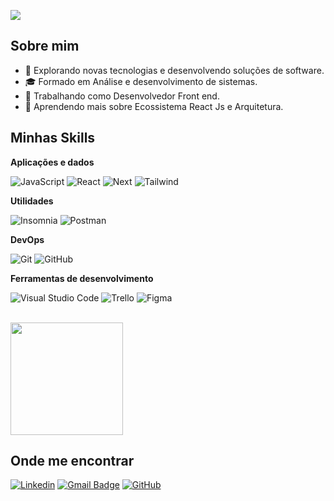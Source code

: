 ![](https://komarev.com/ghpvc/?username=iuricode&color=006bed)

## Sobre mim

- 🤔 Explorando novas tecnologias e desenvolvendo soluções de software.
- 🎓 Formado em Análise e desenvolvimento de sistemas.
- 💼 Trabalhando como Desenvolvedor Front end.
- 🌱 Aprendendo mais sobre Ecossistema React Js e Arquitetura.

## Minhas Skills

**Aplicações e dados**

![JavaScript](https://img.shields.io/badge/-JavaScript-333333?style=flat&logo=javascript)
![React](https://img.shields.io/badge/-React-333333?style=flat&logo=react)
![Next](https://img.shields.io/badge/-Next-333333?style=flat&logo=next)
![Tailwind](https://img.shields.io/badge/-Tailwind-333333?style=flat&logo=tailwind)

**Utilidades**

![Insomnia](https://img.shields.io/badge/-Insomnia-333333?style=flat&logo=insomnia)
![Postman](https://img.shields.io/badge/-Postman-333333?style=flat&logo=postman)

**DevOps**

![Git](https://img.shields.io/badge/-Git-333333?style=flat&logo=git)
![GitHub](https://img.shields.io/badge/-GitHub-333333?style=flat&logo=github)

**Ferramentas de desenvolvimento**

![Visual Studio Code](https://img.shields.io/badge/-Visual%20Studio%20Code-333333?style=flat&logo=visual-studio-code&logoColor=007ACC)
![Trello](https://img.shields.io/badge/-Trello-333333?style=flat&logo=trello&logoColor=007ACC)
![Figma](https://img.shields.io/badge/-Figma-333333?style=flat&logo=figma&logoColor=007ACC)

<br/>

<a href="https://github.com/cunhafelipe" title="Perfil do Felipe">
  <img height="180em" src="https://github-readme-stats.vercel.app/api?username=cunhafelipe&theme=dracula&show_icons=true" />
</a>

## Onde me encontrar

[![Linkedin](https://img.shields.io/badge/-cunhafelipe-blue?style=flat-square&logo=Linkedin&logoColor=white&link=https://www.linkedin.com/in/felipesilvacunha/)](https://www.linkedin.com/in/felipesilvacunha/)
[![Gmail Badge](https://img.shields.io/badge/-contato.cunhafelipe@gmail.com-006bed?style=flat-square&logo=Gmail&logoColor=white&link=mailto:contato.cunhafelipe@gmail.com)](mailto:contato.cunhafelipe@gmail.com)
[![GitHub](https://img.shields.io/github/followers/cunhafelipe?label=follow&style=social)](https://github.com/cunhafelipe)

